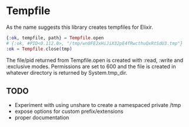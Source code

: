 Tempfile
========

As the name suggests this library creates tempfiles for Elixir.

```elixir
{:ok, tempfile, path} = Tempfile.open
# {:ok, #PID<0.112.0>, "/tmp/wn0FE2xHiJiX32pE4fRwcthuQxRtSdU3.tmp"}
:ok = Tempfile.close(tmp)
```

The file/pid returned from Tempfile.open is created with :read, :write
and :exclusive modes. Permissions are set to 600 and the file is created
in whatever directory is returned by System.tmp_dir.

## TODO
* Experiment with using unshare to create a namespaced private /tmp
* expose options for custom prefix/extensions
* proper documentation
